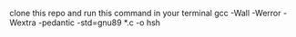 clone this repo and run this command in your terminal 
gcc -Wall -Werror -Wextra -pedantic -std=gnu89 *.c -o hsh

